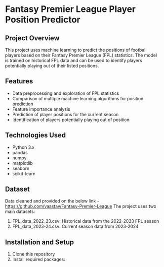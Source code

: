 # Fantasy Premier League Player Position Predictor

## Project Overview
This project uses machine learning to predict the positions of football players based on their Fantasy Premier League (FPL) statistics. The model is trained on historical FPL data and can be used to identify players potentially playing out of their listed positions.

## Features
- Data preprocessing and exploration of FPL statistics
- Comparison of multiple machine learning algorithms for position prediction
- Feature importance analysis
- Prediction of player positions for the current season
- Identification of players potentially playing out of position

## Technologies Used
- Python 3.x
- pandas
- numpy
- matplotlib
- seaborn
- scikit-learn

## Dataset
Data cleaned and provided on the below link - 
https://github.com/vaastav/Fantasy-Premier-League
The project uses two main datasets:
1. FPL_data_2022_23.csv: Historical data from the 2022-2023 FPL season
2. FPL_data_2023-24.csv: Current season data from 2023-2024

## Installation and Setup
1. Clone this repository
2. Install required packages:

